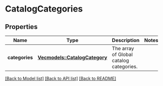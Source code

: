 # CatalogCategories

## Properties

Name | Type | Description | Notes
------------ | ------------- | ------------- | -------------
**categories** | [**Vec<models::CatalogCategory>**](CatalogCategory.md) | The array of Global catalog categories. | 

[[Back to Model list]](../README.md#documentation-for-models) [[Back to API list]](../README.md#documentation-for-api-endpoints) [[Back to README]](../README.md)


